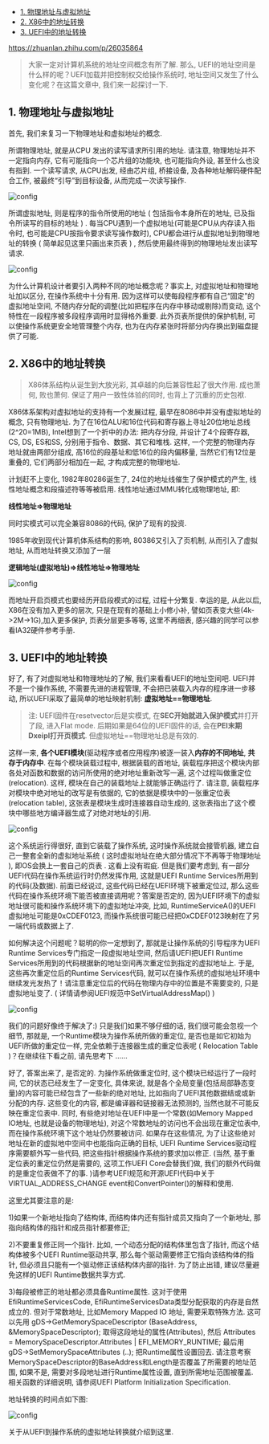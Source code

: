 
<!-- @import "[TOC]" {cmd="toc" depthFrom=1 depthTo=6 orderedList=false} -->

<!-- code_chunk_output -->

* [1. 物理地址与虚拟地址](#1-物理地址与虚拟地址)
* [2. X86中的地址转换](#2-x86中的地址转换)
* [3. UEFI中的地址转换](#3-uefi中的地址转换)

<!-- /code_chunk_output -->

https://zhuanlan.zhihu.com/p/26035864

> 大家一定对计算机系统的地址空间概念有所了解. 那么, UEFI的地址空间是什么样的呢？UEFI加载并把控制权交给操作系统时, 地址空间又发生了什么变化呢？在这篇文章中, 我们来一起探讨一下. 

## 1. 物理地址与虚拟地址

首先, 我们来复习一下物理地址和虚拟地址的概念. 

所谓物理地址, 就是从CPU 发出的读写请求所引用的地址. 请注意, 物理地址并不一定指向内存, 它有可能指向一个芯片组的功能块, 也可能指向外设, 甚至什么也没有指到. 一个读写请求, 从CPU出发, 经由芯片组, 桥接设备, 及各种地址解码硬件配合工作, 被最终“引导”到目标设备, 从而完成一次读写操作. 

![config](images/22.jpg)

所谓虚拟地址, 则是程序的指令所使用的地址 ( 包括指令本身所在的地址, 已及指令所读写的目标的地址 ) . 每当CPU遇到一个虚拟地址(可能是CPU从内存读入指令时, 也可能是CPU按指令要求读写操作数时), CPU都会进行从虚拟地址到物理地址的转换 ( 简单起见这里只画出来页表 ) , 然后使用最终得到的物理地址发出读写请求. 

![config](images/23.jpg)

为什么计算机设计者要引入两种不同的地址概念呢？事实上, 对虚拟地址和物理地址加以区分, 在操作系统中十分有用. 因为这样可以使每段程序都有自己“固定”的虚拟地址空间, 不随内存分配的调整(比如把程序在内存中移动或剔除)而变动, 这个特性在一段程序被多段程序调用时显得格外重要. 此外页表所提供的保护机制, 可以使操作系统更安全地管理整个内存, 也为在内存紧张时将部分内存换出到磁盘提供了可能. 

## 2. X86中的地址转换

> X86体系结构从诞生到大放光彩, 其卓越的向后兼容性起了很大作用. 成也萧何, 败也萧何. 保证了用户一致性体验的同时, 也背上了沉重的历史包袱. 

X86体系架构对虚拟地址的支持有一个发展过程, 最早在8086中并没有虚拟地址的概念, 只有物理地址. 为了在16位ALU和16位代码和寄存器上寻址20位地址总线(2^20=1MB), Intel想到了一个折中的办法: 把内存分段, 并设计了4个段寄存器, CS, DS, ES和SS, 分别用于指令、数据、其它和堆栈. 这样, 一个完整的物理内存地址就由两部分组成, 高16位的段基址和低16位的段内偏移量, 当然它们有12位是重叠的, 它们两部分相加在一起, 才构成完整的物理地址. 

计划赶不上变化, 1982年80286诞生了, 24位的地址线催生了保护模式的产生, 线性地址概念和段描述符等等被启用. 线性地址通过MMU转化成物理地址, 即: 

**线性地址=>物理地址**

同时实模式可以完全兼容8086的代码, 保护了现有的投资. 

1985年收到现代计算机体系结构的影响, 80386又引入了页机制, 从而引入了虚拟地址, 从而地址转换又添加了一层

**逻辑地址(虚拟地址)=>线性地址=>物理地址**

![config](images/24.jpg)

而地址开启页模式也要经历开启段模式的过程, 过程十分繁复. 幸运的是, 从此以后, X86在没有加入更多的层次, 只是在现有的基础上小修小补, 譬如页表变大些(4k->2M->1G),加入更多保护, 页表分层更多等等, 这里不再细表, 感兴趣的同学可以参看IA32硬件参考手册. 

## 3. UEFI中的地址转换

好了, 有了对虚拟地址和物理地址的了解, 我们来看看UEFI的地址空间吧. UEFI并不是一个操作系统, 不需要先进的进程管理, 不会把已装载入内存的程序进一步移动, 所以UEFI采取了最简单的地址映射机制: **虚拟地址==物理地址**. 

> 注: UEFI固件在resetvector后是实模式, 在**SEC开始就进入保护模式**并打开了段, 进入Flat mode. 后期如果是64位的UEFI固件的话, 会在**PEI末期Dxeipl打开页模式**. 但虚拟地址==物理地址总是有效的. 

这样一来, **各个UEFI模块**(驱动程序或者应用程序)被逐一装入**内存的不同地址**, **共存于内存中**. 在每个模块装载过程中, 根据装载的首地址, 装载程序把这个模块内部各处对函数和数据的访问所使用的绝对地址重新改写一遍, 这个过程叫做重定位(relocation). 这样, 模块在自己的装载地址上就能够正确运行了. 请注意, 装载程序对模块中绝对地址的改写是有依据的, 它的依据是模块中的一张重定位表(relocation table), 这张表是模块生成时连接器自动生成的, 这张表指出了这个模块中哪些地方编译器生成了对绝对地址的引用. 

![config](images/25.jpg)

这个系统运行得很好, 直到它装载了操作系统, 这时操作系统就会接管机器, 建立自己一整套全新的虚拟地址系统 ( 这时虚拟地址在绝大部分情况下不再等于物理地址 ), 即OS会换上一套自己的页表 . 这看上没有瑕疵. 但是我们要考虑到, 有一部分UEFI代码在操作系统运行时仍然发挥作用,  这就是UEFI Runtime Services所用到的代码(及数据). 前面已经说过, 这些代码已经在UEFI环境下被重定位过, 那么这些代码在操作系统环境下能否被直接调用呢？答案是否定的, 因为UEFI环境下的虚拟地址很可能和操作系统环境下的虚拟地址冲突, 比如, RuntimeServiceA()的UEFI虚拟地址可能是0xCDEF0123, 而操作系统很可能已经把0xCDEF0123映射在了另一端代码或数据上了. 

如何解决这个问题呢？聪明的你一定想到了, 那就是让操作系统的引导程序为UEFI Runtime Services专门指定一段虚拟地址空间, 然后请UEFI把UEFI Runtime Services所用到的代码根据新的地址空间再次重定位到指定的虚拟地址上. 于是, 这些再次重定位后的Runtime Services代码, 就可以在操作系统的虚拟地址环境中继续发光发热了！请注意重定位后的代码在物理内存中的位置是不需要变的, 只是虚拟地址变了. ( 详情请参阅UEFI规范中SetVirtualAddressMap() )

![config](images/26.jpg)

我们的问题好像终于解决了:) 只是我们如果不够仔细的话, 我们很可能会忽视一个细节, 那就是, 一个Runtime模块为操作系统所做的重定位, 是否也是如它初始为UEFI所做的重定位一样, 完全依赖于连接器生成的重定位表呢 ( Relocation Table )？在继续往下看之前, 请先思考下 ……

好了, 答案出来了, 是否定的. 为操作系统做重定位时, 这个模块已经运行了一段时间, 它的状态已经发生了一定变化, 具体来说, 就是各个全局变量(包括局部静态变量)的内容可能已经包含了一些新的绝对地址, 比如指向了UEFI其他数据结或或新分配的内存. 这些变化的内容, 都是编译器和链接器无法预测的, 当然也就不可能反映在重定位表中. 同时, 有些绝对地址在UEFI中是一个常数(如Memory Mapped IO地址, 也就是设备的物理地址), 对这个常数地址的访问也不会出现在重定位表中, 而在操作系统环境下这个地址仍然要被访问. 如果存在这些情况, 为了让这些绝对地址在新的虚拟地中空间中也能指向正确的目标, UEFI Runtime Services驱动程序需要额外写一些代码, 把这些指针根据操作系统的要求加以修正. (当然, 基于重定位表的重定位仍然是需要的, 这项工作UEFI Core会替我们做, 我们的额外代码做的是重定位表做不了的事. )请参考UEFI规范和开源UEFI代码中关于VIRTUAL\_ADDRESS\_CHANGE event和ConvertPointer()的解释和使用. 

这里尤其要注意的是: 

1)如果一个新地址指向了结构体, 而结构体内还有指针成员又指向了一个新地址, 那指向结构体的指针和成员指针都要修正; 

2)不要重复修正同一个指针. 比如, 一个动态分配的结构体里包含了指针, 而这个结构体被多个UEFI Runtime驱动共享, 那么每个驱动需要修正它指向该结构体的指针, 但必须且只能有一个驱动修正该结构体内部的指针. 为了防止出错, 建议尽量避免这样的UEFI Runtime数据共享方式. 

3)每段被修正的地址都必须具备Runtime属性. 这对于使用EfiRuntimeServicesCode, EfiRuntimeServicesData类型分配获取的内存是自然成立的. 但对于常数地址, 比如Memory Mapped IO 地址, 需要采取特殊方法. 这可以先用 gDS->GetMemorySpaceDescriptor (BaseAddress, &MemorySpaceDescriptor); 取得这段地址的属性(Attributes), 然后 Attributes = MemorySpaceDescriptor.Attributes | EFI\_MEMORY\_RUNTIME; 最后用 gDS->SetMemorySpaceAttributes (..);  把Runtime属性设置回去. 请注意考察MemorySpaceDescriptor的BaseAddress和Length是否覆盖了所需要的地址范围, 如果不是, 需要对多段地址进行Runtime属性设置, 直到所需地址范围被覆盖. 相关函数的详细说明, 请参阅UEFI Platform Initialization Specification. 

地址转换的时间点如下图: 

![config](images/27.jpg)

关于从UEFI到操作系统的虚拟地址转换就介绍到这里. 